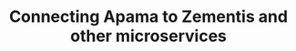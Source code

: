---
weight: 90
title: Connecting Apama to Zementis and other microservices
layout: bundle
collection: 'apama/microservices'
---